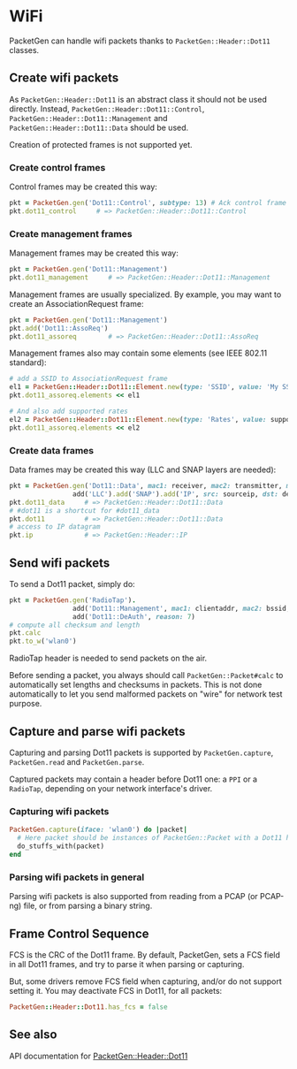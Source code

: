 # WiFi

PacketGen can handle wifi packets thanks to `PacketGen::Header::Dot11` classes.

## Create wifi packets

As `PacketGen::Header::Dot11` is an abstract class it should not be used directly. Instead, `PacketGen::Header::Dot11::Control`, `PacketGen::Header::Dot11::Management` and `PacketGen::Header::Dot11::Data` should be used.

Creation of protected frames is not supported yet.

### Create control frames

Control frames may be created this way:

```ruby
pkt = PacketGen.gen('Dot11::Control', subtype: 13) # Ack control frame
pkt.dot11_control     # => PacketGen::Header::Dot11::Control
```

### Create management frames

Management frames may be created this way:

```ruby
pkt = PacketGen.gen('Dot11::Management')
pkt.dot11_management     # => PacketGen::Header::Dot11::Management
```

Management frames are usually specialized. By example, you may want to create an AssociationRequest frame:

```ruby
pkt = PacketGen.gen('Dot11::Management')
pkt.add('Dot11::AssoReq')
pkt.dot11_assoreq        # => PacketGen::Header::Dot11::AssoReq
```

Management frames also may contain some elements \(see IEEE 802.11 standard\):

```ruby
# add a SSID to AssociationRequest frame
el1 = PacketGen::Header::Dot11::Element.new(type: 'SSID', value: 'My SSID')
pkt.dot11_assoreq.elements << el1

# And also add supported rates
el2 = PacketGen::Header::Dot11::Element.new(type: 'Rates', value: supported_rates)
pkt.dot11_assoreq.elements << el2
```

### Create data frames

Data frames may be created this way \(LLC and SNAP layers are needed\):

```ruby
pkt = PacketGen.gen('Dot11::Data', mac1: receiver, mac2: transmitter, mac3: destmac).
                add('LLC').add('SNAP').add('IP', src: sourceip, dst: destip)
pkt.dot11_data     # => PacketGen::Header::Dot11::Data
# #dot11 is a shortcut for #dot11_data
pkt.dot11          # => PacketGen::Header::Dot11::Data
# access to IP datagram
pkt.ip             # => PacketGen::Header::IP
```

## Send wifi packets

To send a Dot11 packet, simply do:

```ruby
pkt = PacketGen.gen('RadioTap').
                add('Dot11::Management', mac1: clientaddr, mac2: bssid, mac3: bssid).
                add('Dot11::DeAuth', reason: 7)
# compute all checksum and length
pkt.calc
pkt.to_w('wlan0')
```

RadioTap header is needed to send packets on the air.

Before sending a packet, you always should call `PacketGen::Packet#calc` to automatically set lengths and checksums in packets. This is not done automatically to let you send malformed packets on "wire" for network test purpose.

## Capture and parse wifi packets

Capturing and parsing Dot11 packets is supported by `PacketGen.capture`, `PacketGen.read` and `PacketGen.parse`.

Captured packets may contain a header before Dot11 one: a `PPI` or a `RadioTap`, depending on your network interface's driver.

### Capturing wifi packets

```ruby
PacketGen.capture(iface: 'wlan0') do |packet|
  # Here packet should be instances of PacketGen::Packet with a Dot11 header
  do_stuffs_with(packet)
end
```

### Parsing wifi packets in general

Parsing wifi packets is also supported from reading from a PCAP \(or PCAP-ng\) file, or from parsing a binary string.

## Frame Control Sequence

FCS is the CRC of the Dot11 frame. By default, PacketGen, sets a FCS field in all Dot11 frames, and try to parse it when parsing or capturing.

But, some drivers remove FCS field when capturing, and/or do not support setting it. You may deactivate FCS in Dot11, for all packets:

```ruby
PacketGen::Header::Dot11.has_fcs = false
```

## See also

API documentation for [PacketGen::Header::Dot11](http://www.rubydoc.info/gems/packetgen/PacketGen/Header/Dot11.html)

